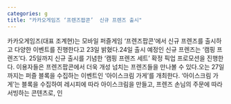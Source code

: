 ```yaml
---
categories: g
title: "카카오게임즈 ‘프렌즈팝콘’  신규 프렌즈 출시"
---
```

카카오게임즈(대표 조계현)는 모바일 퍼즐게임 ‘프렌즈팝콘’에서 신규 프렌즈를 출시하고 다양한 이벤트를 진행한다고 23일 밝혔다.24일 출시 예정인 신규 프렌즈는 ‘캠핑 프렌즈’다. 25일까지 신규 출시를 기념한 ‘캠핑 프렌즈 세트’ 확정 픽업 프로모션을 진행한다. 이용자들은 프렌즈팝콘에서 더욱 개성 넘치는 프렌즈들을 만나볼 수 있다.오는 27일까지는 퍼즐 블록을 수집하는 이벤트인 ‘아이스크림 가게’를 개최한다. ‘아이스크림 가게’는 블록을 수집하여 레시피에 따라 아이스크림을 만들고, 프렌즈 손님의 주문에 따라 서빙하는 콘텐츠로, 인